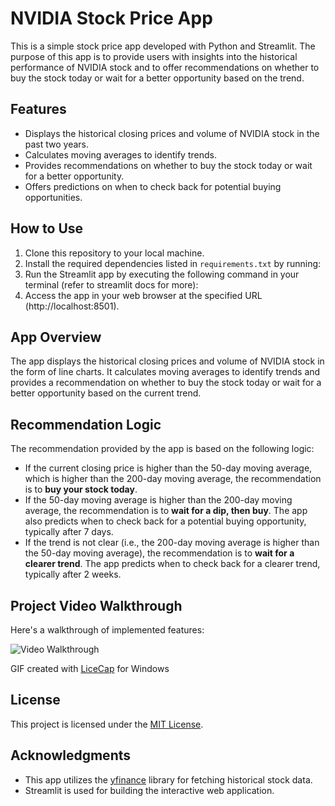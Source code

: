 # NVIDIA Stock Price App

This is a simple stock price app developed with Python and Streamlit. The purpose of this app is to provide users with insights into the historical performance of NVIDIA stock and to offer recommendations on whether to buy the stock today or wait for a better opportunity based on the trend.

## Features

- Displays the historical closing prices and volume of NVIDIA stock in the past two years.
- Calculates moving averages to identify trends.
- Provides recommendations on whether to buy the stock today or wait for a better opportunity.
- Offers predictions on when to check back for potential buying opportunities.

## How to Use

1. Clone this repository to your local machine.
2. Install the required dependencies listed in `requirements.txt` by running:
3. Run the Streamlit app by executing the following command in your terminal (refer to streamlit docs for more):
4. Access the app in your web browser at the specified URL (http://localhost:8501).

## App Overview

The app displays the historical closing prices and volume of NVIDIA stock in the form of line charts. It calculates moving averages to identify trends and provides a recommendation on whether to buy the stock today or wait for a better opportunity based on the current trend.

## Recommendation Logic

The recommendation provided by the app is based on the following logic:

- If the current closing price is higher than the 50-day moving average, which is higher than the 200-day moving average, the recommendation is to **buy your stock today**.
- If the 50-day moving average is higher than the 200-day moving average, the recommendation is to **wait for a dip, then buy**. The app also predicts when to check back for a potential buying opportunity, typically after 7 days.
- If the trend is not clear (i.e., the 200-day moving average is higher than the 50-day moving average), the recommendation is to **wait for a clearer trend**. The app predicts when to check back for a clearer trend, typically after 2 weeks.

## Project Video Walkthrough

Here's a walkthrough of implemented features:

<img src='./assets/nvidiastockprice.gif' title='Video Walkthrough' width='' alt='Video Walkthrough' />

GIF created with [LiceCap](https://www.cockos.com/licecap/) for Windows

## License

This project is licensed under the [MIT License](LICENSE).

## Acknowledgments

- This app utilizes the [yfinance](https://github.com/ranaroussi/yfinance) library for fetching historical stock data.
- Streamlit is used for building the interactive web application.

